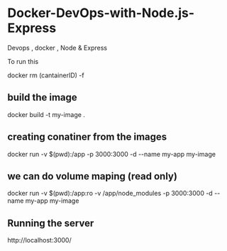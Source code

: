 # Docker-DevOps-with-Node.js-Express
Devops , docker , Node &amp; Express


To run this 

docker rm (cantainerID) -f

## build the image
   docker build -t my-image .

## creating conatiner from the images

  docker run -v $(pwd):/app -p 3000:3000 -d --name my-app my-image

## we can do volume maping (read only)

 docker run -v $(pwd):/app:ro -v /app/node_modules  -p 3000:3000 -d --name my-app my-image

## Running the server

   http://localhost:3000/

